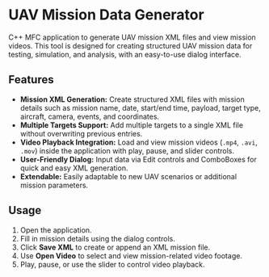 # UAV Mission Data Generator

C++ MFC application to generate UAV mission XML files and view mission videos. This tool is designed for creating structured UAV mission data for testing, simulation, and analysis, with an easy-to-use dialog interface.

## Features

- **Mission XML Generation:** Create structured XML files with mission details such as mission name, date, start/end time, payload, target type, aircraft, camera, events, and coordinates.
- **Multiple Targets Support:** Add multiple targets to a single XML file without overwriting previous entries.
- **Video Playback Integration:** Load and view mission videos (`.mp4`, `.avi`, `.mov`) inside the application with play, pause, and slider controls.
- **User-Friendly Dialog:** Input data via Edit controls and ComboBoxes for quick and easy XML generation.
- **Extendable:** Easily adaptable to new UAV scenarios or additional mission parameters.

## Usage

1. Open the application.
2. Fill in mission details using the dialog controls.
3. Click **Save XML** to create or append an XML mission file.
4. Use **Open Video** to select and view mission-related video footage.
5. Play, pause, or use the slider to control video playback.

